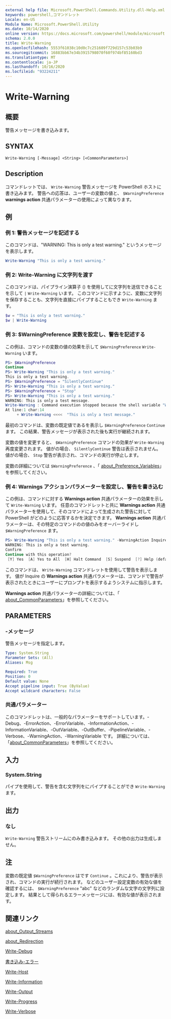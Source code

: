 ```yaml
---
external help file: Microsoft.PowerShell.Commands.Utility.dll-Help.xml
keywords: powershell,コマンドレット
Locale: en-US
Module Name: Microsoft.PowerShell.Utility
ms.date: 10/14/2020
online version: https://docs.microsoft.com/powershell/module/microsoft.powershell.utility/write-warning?view=powershell-6&WT.mc_id=ps-gethelp
schema: 2.0.0
title: Write-Warning
ms.openlocfilehash: 5553f61038c10d0c7c251609f729d157c53b03b9
ms.sourcegitcommit: 16883bb67e34b3915798070f60f974bf85160bd3
ms.translationtype: MT
ms.contentlocale: ja-JP
ms.lasthandoff: 10/16/2020
ms.locfileid: "93224211"
---
```

# Write-Warning

## 概要
警告メッセージを書き込みます。

## SYNTAX

```
Write-Warning [-Message] <String> [<CommonParameters>]
```

## Description

コマンドレットでは、 `Write-Warning` 警告メッセージを PowerShell ホストに書き込みます。 警告への応答は、ユーザーの変数の値と、 `$WarningPreference` **warnings action** 共通パラメーターの使用によって異なります。

## 例

### 例 1: 警告メッセージを記述する

このコマンドは、"WARNING: This is only a test warning." というメッセージを表示します。

```powershell
Write-Warning "This is only a test warning."
```

### 例 2: Write-Warning に文字列を渡す

このコマンドは、パイプライン演算子 () を使用してに文字列を送信できることを示して `|` `Write-Warning` います。
このコマンドに示すように、変数に文字列を保存することも、文字列を直接にパイプすることもでき `Write-Warning` ます。

```powershell
$w = "This is only a test warning."
$w | Write-Warning
```

### 例 3: $WarningPreference 変数を設定し、警告を記述する

この例は、コマンドの変数の値の効果を示して `$WarningPreference` `Write-Warning` います。

```powershell
PS> $WarningPreference
Continue
PS> Write-Warning "This is only a test warning."
This is only a test warning.
PS> $WarningPreference = "SilentlyContinue"
PS> Write-Warning "This is only a test warning."
PS> $WarningPreference = "Stop"
PS> Write-Warning "This is only a test warning."
WARNING: This is only a test message.
Write-Warning : Command execution stopped because the shell variable "WarningPreference" is set to Stop.
At line:1 char:14
     + Write-Warning <<<<  "This is only a test message."
```

最初のコマンドは、変数の既定値であるを表示し `$WarningPreference` `Continue` ます。 この結果、警告メッセージが表示された後も実行が継続されます。

変数の値を変更すると、 `$WarningPreference` コマンドの効果が `Write-Warning` 再度変更されます。 値がの場合、 `SilentlyContinue` 警告は表示されません。 値がの場合、 `Stop` 警告が表示され、コマンドの実行が停止します。

変数の詳細については `$WarningPreference` 、「 [about_Preference_Variables](../Microsoft.Powershell.Core/About/about_Preference_Variables.md)」を参照してください。

### 例 4: Warnings アクションパラメーターを設定し、警告を書き込む

この例は、コマンドに対する **Warnings action** 共通パラメーターの効果を示して `Write-Warning` います。 任意のコマンドレットと共に **Warnings action** 共通パラメーターを使用して、そのコマンドによって生成された警告に対して PowerShell がどのように応答するかを決定できます。 **Warnings action** 共通パラメーターは、その特定のコマンドのの値のみをオーバーライドし `$WarningPreference` ます。

```powershell
PS> Write-Warning "This is only a test warning." -WarningAction Inquire
WARNING: This is only a test warning.
Confirm
Continue with this operation?
 [Y] Yes  [A] Yes to All  [H] Halt Command  [S] Suspend  [?] Help (default is "Y"):
```

このコマンドは、 `Write-Warning` コマンドレットを使用して警告を表示します。 値が Inquire の **Warnings action** 共通パラメーターは、コマンドで警告が表示されたときにユーザーにプロンプトを表示するようシステムに指示します。

**Warnings action** 共通パラメーターの詳細については、「 [about_CommonParameters](../Microsoft.Powershell.Core/About/about_CommonParameters.md)」を参照してください。

## PARAMETERS

### -メッセージ
警告メッセージを指定します。

```yaml
Type: System.String
Parameter Sets: (All)
Aliases: Msg

Required: True
Position: 0
Default value: None
Accept pipeline input: True (ByValue)
Accept wildcard characters: False
```

### 共通パラメーター

このコマンドレットは、一般的なパラメーターをサポートしています。-Debug、-ErrorAction、-ErrorVariable、-InformationAction、-InformationVariable、-OutVariable、-OutBuffer、-PipelineVariable、-Verbose、-WarningAction、-WarningVariable です。 詳細については、「[about_CommonParameters](https://go.microsoft.com/fwlink/?LinkID=113216)」を参照してください。

## 入力

### System.String

パイプを使用して、警告を含む文字列をにパイプすることができ `Write-Warning` ます。

## 出力

### なし

`Write-Warning` 警告ストリームにのみ書き込みます。 その他の出力は生成しません。

## 注

変数の既定値 `$WarningPreference` はです `Continue` 。これにより、警告が表示され、コマンドの実行が続行されます。 などのユーザー設定変数の有効な値を確認するには、 `$WarningPreference` "abc" などのランダムな文字の文字列に設定します。 結果として得られるエラーメッセージには、有効な値が表示されます。

## 関連リンク

[about_Output_Streams](../Microsoft.PowerShell.Core/About/about_Output_Streams.md)

[about_Redirection](../Microsoft.PowerShell.Core/About/about_Redirection.md)

[Write-Debug](Write-Debug.md)

[書き込み-エラー](Write-Error.md)

[Write-Host](Write-Host.md)

[Write-Information](Write-Information.md)

[Write-Output](Write-Output.md)

[Write-Progress](Write-Progress.md)

[Write-Verbose](Write-Verbose.md)
